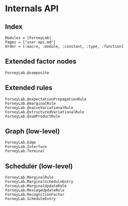 # Internals API

## Index
```@index
Modules = [ForneyLab]
Pages = ["user-api.md"]
Order = [:macro, :module, :constant, :type, :function]
```

## Extended factor nodes
```@docs
ForneyLab.@composite
```

## Extended rules
```@docs
ForneyLab.@expectationPropagationRule
ForneyLab.@marginalRule
ForneyLab.@naiveVariationalRule
ForneyLab.@structuredVariationalRule
ForneyLab.@sumProductRule
```

## Graph (low-level)
```@docs
ForneyLab.Edge
ForneyLab.Interface
ForneyLab.Terminal
```

## Scheduler (low-level)
```@docs
ForneyLab.MarginalRule
ForneyLab.MarginalScheduleEntry
ForneyLab.MarginalUpdateRule
ForneyLab.MessageUpdateRule
ForneyLab.RecognitionFactor
ForneyLab.ScheduleEntry
```
